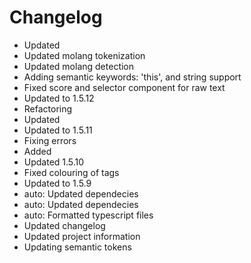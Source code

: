 # Changelog 
- Updated
- Updated molang tokenization
- Updated molang detection
- Adding semantic keywords: 'this', and string support
- Fixed score and selector component for raw  text
- Updated to 1.5.12
- Refactoring
- Updated
- Updated to 1.5.11
- Fixing errors
- Added
- Updated 1.5.10
- Fixed colouring of tags
- Updated to 1.5.9
- auto: Updated dependecies
- auto: Updated dependecies
- auto: Formatted typescript files
- Updated changelog
- Updated project information
- Updating semantic tokens